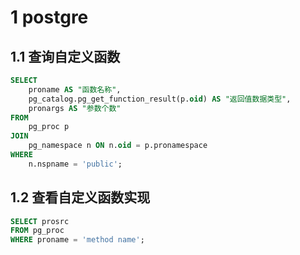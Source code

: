 

# 1 postgre

## 1.1 查询自定义函数

```sql
SELECT 
    proname AS "函数名称", 
    pg_catalog.pg_get_function_result(p.oid) AS "返回值数据类型", 
    pronargs AS "参数个数" 
FROM 
    pg_proc p 
JOIN 
    pg_namespace n ON n.oid = p.pronamespace 
WHERE 
    n.nspname = 'public'; 
```

## 1.2 查看自定义函数实现

```sql
SELECT prosrc 
FROM pg_proc 
WHERE proname = 'method name';
```



